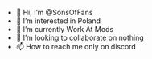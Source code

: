 - 👋 Hi, I’m @SonsOfFans
- 👀 I’m interested in Poland
- 🌱 I’m currently Work At Mods
- 💞️ I’m looking to collaborate on nothing
- 📫 How to reach me only on discord

<!---
SonsOfFans/SonsOfFans is a ✨ special ✨ repository because its `README.md` (this file) appears on your GitHub profile.
You can click the Preview link to take a look at your changes.
--->
